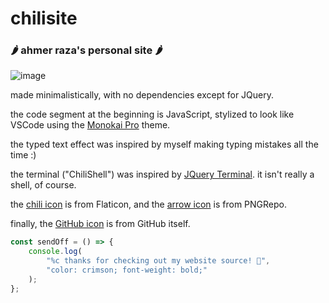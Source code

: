 # chilisite

### 🌶️ ahmer raza's personal site 🌶️

![image](https://user-images.githubusercontent.com/110292814/185671659-c41a0793-0249-41f4-9c78-6cbffb47dcac.png)

made minimalistically, with no dependencies except for JQuery.

the code segment at the beginning is JavaScript, stylized to look like VSCode using the [Monokai Pro](https://monokai.pro/) theme.

the typed text effect was inspired by myself making typing mistakes all the time :)

the terminal ("ChiliShell") was inspired by [JQuery Terminal](https://terminal.jcubic.pl/). it isn't really a shell, of course.

the [chili icon](https://www.flaticon.com/premium-icon/chili_2156631?term=pepper&page=1&position=1&page=1&position=1&related_id=2156631&origin=tag) is from Flaticon, and the [arrow icon](https://www.pngrepo.com/svg/65054/up-arrow) is from PNGRepo.

finally, the [GitHub icon](https://github.githubassets.com/images/modules/logos_page/GitHub-Mark.png) is from GitHub itself.

```javascript
const sendOff = () => {
    console.log(
        "%c thanks for checking out my website source! 🥳",
        "color: crimson; font-weight: bold;"
    );
};
```
